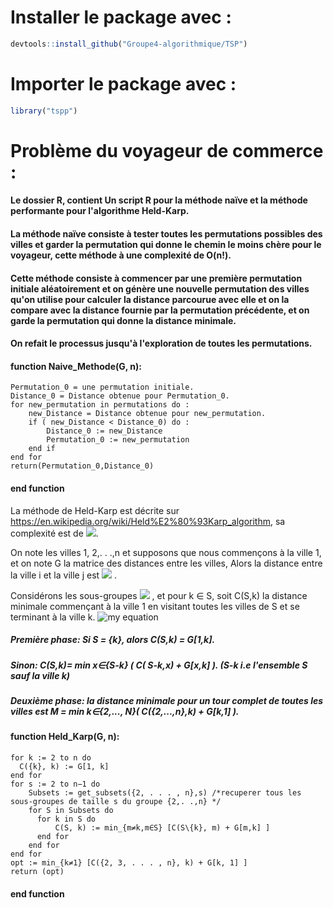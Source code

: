 # Installer le package avec : 
```R
devtools::install_github("Groupe4-algorithmique/TSP")
```
# Importer le package avec :
```R
library("tspp")
```

# Problème du voyageur de commerce :
#### Le dossier R, contient Un script R pour la méthode naïve et la méthode performante pour l'algorithme Held-Karp.
#### 
#### La méthode naïve consiste à tester toutes les permutations possibles des villes et garder la permutation qui donne le chemin le moins chère pour le voyageur, cette méthode à une complexité de O(n!).
#### Cette méthode consiste à commencer par une première permutation initiale aléatoirement et on génère une nouvelle permutation des villes qu'on utilise pour calculer la distance parcourue avec elle et on la compare avec la distance fournie par la permutation précédente, et on garde la permutation qui donne la distance minimale.
#### On refait le processus jusqu'à l'exploration de toutes les permutations.
#### function Naive_Methode(G, n):
    Permutation_0 = une permutation initiale.
    Distance_0 = Distance obtenue pour Permutation_0. 
    for new_permutation in permutations do :
        new_Distance = Distance obtenue pour new_permutation.
        if ( new_Distance < Distance_0) do :
            Distance_0 := new_Distance
            Permutation_0 := new_permutation
        end if
    end for
    return(Permutation_0,Distance_0)  
#### end function 

La méthode de Held-Karp est décrite sur https://en.wikipedia.org/wiki/Held%E2%80%93Karp_algorithm, sa complexité est de
<img src="https://render.githubusercontent.com/render/math?math=O(2^n n^2)">.

On note les villes 1, 2,. . .,n et supposons que nous commençons à la ville 1, et on note G la matrice des distances entre les villes, Alors la distance entre la ville i et la ville j est <img src="https://render.githubusercontent.com/render/Large&space=G_{i,j}"> .

Considérons les sous-groupes <img src="https://render.githubusercontent.com/render/math?math=S\subseteq \{2,..,n\}"> , et pour k ∈ S, soit C(S,k) la distance minimale commençant à la ville 1 en visitant toutes les villes de S et se terminant à la ville k. 
![my equation](https://latex.codecogs.com/gif.download?%5Czeta%28s%29%20%3D%20%5Csum_%7Bn%3D1%7D%5E%5Cinfty%20%5Cfrac%7B1%7D%7Bn%5Es%7D)

##### Première phase: Si S = {k}, alors C(S,k) = G[1,k]. 
#####                 Sinon: C(S,k)= min x∈{S-k} ( C( S-k,x) + G[x,k] ). (S-k i.e l'ensemble S sauf la ville k)

##### Deuxième phase: la distance minimale pour un tour complet de toutes les villes est M = min k∈{2,..., N}( C({2,...,n},k) + G[k,1] ). 

#### function Held_Karp(G, n):
    for k := 2 to n do 
      C({k}, k) := G[1, k] 
    end for 
    for s := 2 to n−1 do 
        Subsets := get_subsets({2, . . . , n},s) /*recuperer tous les sous-groupes de taille s du groupe {2,. .,n} */
        for S in Subsets do 
          for k in S do 
              C(S, k) := min_{m≠k,m∈S} [C(S\{k}, m) + G[m,k] ]
          end for 
        end for 
    end for 
    opt := min_{k≠1} [C({2, 3, . . . , n}, k) + G[k, 1] ] 
    return (opt) 
#### end function 

